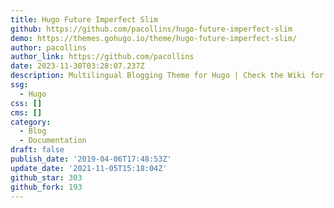 ```yaml
---
title: Hugo Future Imperfect Slim
github: https://github.com/pacollins/hugo-future-imperfect-slim
demo: https://themes.gohugo.io/theme/hugo-future-imperfect-slim/
author: pacollins
author_link: https://github.com/pacollins
date: 2023-11-30T03:28:07.237Z
description: Multilingual Blogging Theme for Hugo | Check the Wiki for Documentation
ssg:
  - Hugo
css: []
cms: []
category:
  - Blog
  - Documentation
draft: false
publish_date: '2019-04-06T17:48:53Z'
update_date: '2021-11-05T15:18:04Z'
github_star: 303
github_fork: 193
---
```

